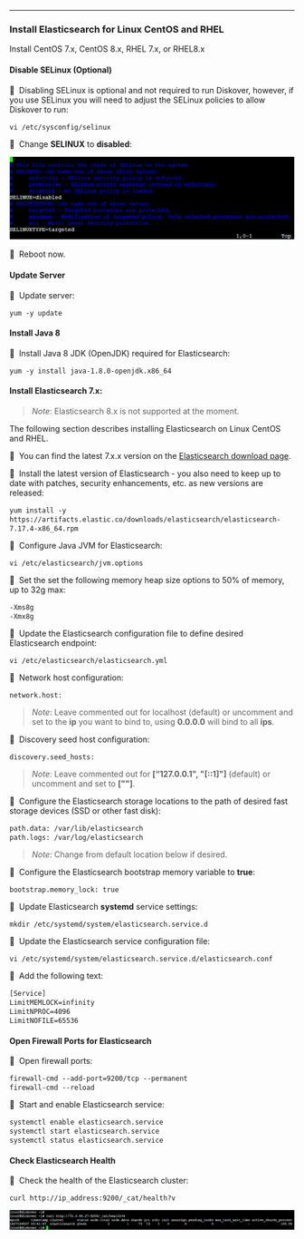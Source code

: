 ___
### Install Elasticsearch for Linux CentOS and RHEL

Install CentOS 7.x, CentOS 8.x, RHEL 7.x, or RHEL8.x

#### Disable SELinux (Optional)

🔴 &nbsp;Disabling SELinux is optional and not required to run Diskover, however, if you use SELinux you will need to adjust the SELinux policies to allow Diskover to run:
```
vi /etc/sysconfig/selinux
```

🔴 &nbsp;Change **SELINUX** to **disabled**:

![Image: Disable SELinux for Elasticsearch](images/image_elasticsearch_install_for_linux_disable_selinux.png)

🔴 &nbsp;Reboot now.

#### Update Server

🔴 &nbsp;Update server:
```
yum -y update
```

#### Install Java 8

🔴 &nbsp;Install Java 8 JDK (OpenJDK) required for Elasticsearch:
```
yum -y install java-1.8.0-openjdk.x86_64
```

#### Install Elasticsearch 7.x:

>_Note_: Elasticsearch 8.x is not supported at the moment.

The following section describes installing Elasticsearch on Linux CentOS and RHEL.

🔴 &nbsp;You can find the latest 7.x.x version on the [Elasticsearch download page](https://www.elastic.co/downloads/elasticsearch).

🔴 &nbsp;Install the latest version of Elasticsearch - you also need to keep up to date with patches, security enhancements, etc. as new versions are released:

```
yum install -y https://artifacts.elastic.co/downloads/elasticsearch/elasticsearch-7.17.4-x86_64.rpm
```

🔴 &nbsp;Configure Java JVM for Elasticsearch:
```
vi /etc/elasticsearch/jvm.options
```

🔴 &nbsp;Set the set the following memory heap size options to 50% of memory, up to 32g max:
```
-Xms8g
-Xmx8g
```

🔴 &nbsp;Update the Elasticsearch configuration file to define desired Elasticsearch endpoint:
```
vi /etc/elasticsearch/elasticsearch.yml
```

🔴 &nbsp;Network host configuration:
```
network.host:
```
> _Note_: Leave commented out for localhost (default) or uncomment and set to the  **ip**  you want to bind to, using  **0.0.0.0** will bind to all  **ips**.

🔴 &nbsp;Discovery seed host configuration:
```
discovery.seed_hosts:
```

>_Note_: Leave commented out for **[“127.0.0.1", "[::1]"]** (default) or uncomment and set to **["<host ip>"]**.

🔴 &nbsp;Configure the Elasticsearch storage locations to the path of desired fast storage devices (SSD or other fast disk):
```
path.data: /var/lib/elasticsearch
path.logs: /var/log/elasticsearch
```

>_Note_: Change from default location below if desired.

🔴 &nbsp;Configure the Elasticsearch bootstrap memory variable to **true**:
```
bootstrap.memory_lock: true
```
  
🔴 &nbsp;Update Elasticsearch **systemd** service settings:
```
mkdir /etc/systemd/system/elasticsearch.service.d
```
  
🔴 &nbsp;Update the Elasticsearch service configuration file:
```
vi /etc/systemd/system/elasticsearch.service.d/elasticsearch.conf
```
  
🔴 &nbsp;Add the following text:
```
[Service]
LimitMEMLOCK=infinity
LimitNPROC=4096
LimitNOFILE=65536
```

#### Open Firewall Ports for Elasticsearch
  
🔴 &nbsp;Open firewall ports:
```
firewall-cmd --add-port=9200/tcp --permanent
firewall-cmd --reload
```

🔴 &nbsp;Start and enable Elasticsearch service:
```
systemctl enable elasticsearch.service
systemctl start elasticsearch.service
systemctl status elasticsearch.service
```

#### Check Elasticsearch Health

🔴 &nbsp;Check the health of the Elasticsearch cluster:
```
curl http://ip_address:9200/_cat/health?v
```

![Image: Elasticsearch Health Check](images/image_elasticsearch_install_for_linux_health_check.png)
